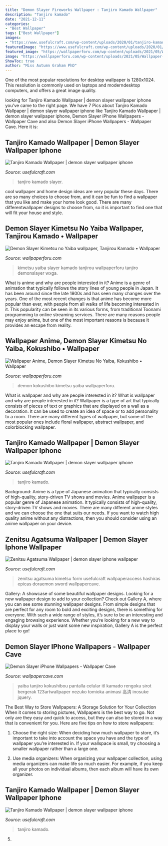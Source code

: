```yaml
---
title: "Demon Slayer Fireworks Wallpaper : Tanjiro Kamado Wallpaper"
description: "Tanjiro kamado"
date: "2021-12-11"
categories:
- "Best Wallpaper"
tags: ["Best Wallpaper"]
images:
- "https://www.usefulcraft.com/wp-content/uploads/2020/01/tanjiro-kamado-wallpaper-77-scaled.jpg"
featuredImage: "https://www.usefulcraft.com/wp-content/uploads/2020/01/zenitsu-agatsuma-wallpaper-10-scaled-728x1536.jpg"
featured_image: "https://wallpaperforu.com/wp-content/uploads/2021/05/Wallpaper-Anime-Demon-Slayer-Kimetsu-No-Yaiba-Kokushibo21800x600.jpg"
image: "https://wallpaperforu.com/wp-content/uploads/2021/05/Wallpaper-Anime-Demon-Slayer-Kimetsu-No-Yaiba-Kokushibo21800x600.jpg"
ShowToc: true
author: "Miss Autumn Graham PhD"
---
```



One of the most popular resolutions for desktop wallpaper is 1280x1024. This resolution is commonly used on laptops and moderndesktop computers, and offers a great image quality.

	

		
looking for Tanjiro Kamado Wallpaper | demon slayer wallpaper iphone you've came to the right page. We have 7 Pics about Tanjiro Kamado Wallpaper | demon slayer wallpaper iphone like Tanjiro Kamado Wallpaper | demon slayer wallpaper iphone, Demon Slayer iPhone Wallpapers - Wallpaper Cave and also Demon Slayer iPhone Wallpapers - Wallpaper Cave. Here it is:
		
    
## Tanjiro Kamado Wallpaper | Demon Slayer Wallpaper Iphone

<img loading=lazy src="https://www.usefulcraft.com/wp-content/uploads/2020/01/tanjiro-kamado-wallpaper-36.jpg" onerror="this.onerror=null;this.src='https://tse3.mm.bing.net/th?id=OIP.P6Z5u7B6KXecowsEk0k-gQHaNK&amp;pid=15.1';" alt="Tanjiro Kamado Wallpaper | demon slayer wallpaper iphone">

_Source: usefulcraft.com_

>tanjiro kamado slayer. 

	

cool wallpaper and home design ideas are very popular these days. There are so many choices to choose from, and it can be fun to find a wallpaper that you like and make your home look good. There are many differentwallpaper designs to choose from, so it is important to find one that will fit your house and style.

    
## Demon Slayer Kimetsu No Yaiba Wallpaper, Tanjirou Kamado • Wallpaper

<img loading=lazy src="https://wallpaperforu.com/wp-content/uploads/2020/08/kimetsu-no-yaiba-wallpaper-200831140347121440x2560.jpg" onerror="this.onerror=null;this.src='https://tse3.mm.bing.net/th?id=OIP.p8xIDY6mCogsv-9SYnm0mgHaNK&amp;pid=15.1';" alt="Demon Slayer Kimetsu no Yaiba wallpaper, Tanjirou Kamado • Wallpaper">

_Source: wallpaperforu.com_

>kimetsu yaiba slayer kamado tanjirou wallpaperforu tanjiro demonslayer wxga. 

	

What is anime and why are people interested in it?
Anime is a genre of animation that typically follows the story lines of young people in Japan. It has been around since the late 1800s and has seen many changes over the years. One of the most recent changes is that anime has become more popular than ever, with people from all walks of life becoming interested in it. This popularity can be seen in its various forms, from traditional Toonami programming to online streaming services. There are many reasons people may enjoy anime, but one of the most important reasons is because it provides an escape from reality.

    
## Wallpaper Anime, Demon Slayer Kimetsu No Yaiba, Kokushibo • Wallpaper

<img loading=lazy src="https://wallpaperforu.com/wp-content/uploads/2021/05/Wallpaper-Anime-Demon-Slayer-Kimetsu-No-Yaiba-Kokushibo21800x600.jpg" onerror="this.onerror=null;this.src='https://tse4.mm.bing.net/th?id=OIP.U5lQ73y3kWg2A6rGekeA_QHaFj&amp;pid=15.1';" alt="Wallpaper Anime, Demon Slayer Kimetsu No Yaiba, Kokushibo • Wallpaper">

_Source: wallpaperforu.com_

>demon kokushibo kimetsu yaiba wallpaperforu. 

	

What is wallpaper and why are people interested in it?
What is wallpaper and why are people interested in it?
Wallpaper is a type of art that typically consists of pieces of text or graphics that are displayed on a wall as a decoration. It can be used to create an idea of space or to add personality to a room. There are many different types of wallpaper, but some of the most popular ones include floral wallpaper, abstract wallpaper, and colorblocking wallpaper.

    
## Tanjiro Kamado Wallpaper | Demon Slayer Wallpaper Iphone

<img loading=lazy src="https://www.usefulcraft.com/wp-content/uploads/2020/01/tanjiro-kamado-wallpaper-77-scaled.jpg" onerror="this.onerror=null;this.src='https://tse1.mm.bing.net/th?id=OIP.iToljJtpm_k2DItilwAgfQHaEK&amp;pid=15.1';" alt="Tanjiro Kamado Wallpaper | demon slayer wallpaper iphone">

_Source: usefulcraft.com_

>tanjiro kamado. 

	

Background: Anime is a type of Japanese animation that typically consists of high-quality, story-driven TV shows and movies.
Anime wallpaper is a popular genre of Japanese animation. It typically consists of high-quality, story-driven TV shows and movies. There are many different anime styles and we can choose the one that suits our needs. If you want to watch high quality anime without any distractions, then you should consider using an anime wallpaper on your device.

    
## Zenitsu Agatsuma Wallpaper | Demon Slayer Iphone Wallpaper

<img loading=lazy src="https://www.usefulcraft.com/wp-content/uploads/2020/01/zenitsu-agatsuma-wallpaper-10-scaled-728x1536.jpg" onerror="this.onerror=null;this.src='https://tse2.mm.bing.net/th?id=OIP.EAQQTMowgvjdcV6Str268wHaPo&amp;pid=15.1';" alt="Zenitsu Agatsuma Wallpaper | demon slayer iphone wallpaper">

_Source: usefulcraft.com_

>zenitsu agatsuma kimetsu form usefulcraft wallpaperaccess hashiras epicas doraemon sword wallpapercave. 

	

Gallery: A showcase of some beautiful wallpaper designs.
Looking for a new wallpaper design to add to your collection? Check out Gallery A, where you can see some stunning wallpaper designs. From simple designs that are perfect for any room to bold and exciting designs, there is something for everyone. With such a wide range of styles, it’s sure to be an interesting and engaging browsing experience. Whether you’re looking for a new way to display your walls or just want some new inspiration, Gallery A is the perfect place to go!





	
	
    
## Demon Slayer IPhone Wallpapers - Wallpaper Cave

<img loading=lazy src="https://wallpapercave.com/wp/wp4741035.jpg" onerror="this.onerror=null;this.src='https://tse3.mm.bing.net/th?id=OIP.JRBSt1ie1BHdmVskTWfMxgHaNK&amp;pid=15.1';" alt="Demon Slayer iPhone Wallpapers - Wallpaper Cave">

_Source: wallpapercave.com_

>yaiba tanjiro kokushibou pantalla celular itl kamado rengoku sirot bergerak 123artwallpaper nezuko tomioka animasi 高清 inosuke jquery. 

	

The Best Way to Store Wallpapers: A Storage Solution for Your Collection
When it comes to storing pictures, Wallpapers is the best way to go. Not only are they easy and quick to access, but they can also be stored in a way that is convenient for you. Here are five tips on how to store wallpapers:
1) Choose the right size: When deciding how much wallpaper to store, it’s important to take into account the space you have and the type of wallpaper you’re interested in. If your wallspace is small, try choosing a smaller wallpaper rather than a large one.

2) Use media organizers: When organizing your wallpaper collection, using media organizers can make life so much easier. For example, if you keep all your photos on individual albums, then each album will have its own organizer.

    
## Tanjiro Kamado Wallpaper | Demon Slayer Wallpaper Iphone

<img loading=lazy src="https://www.usefulcraft.com/wp-content/uploads/2020/01/tanjiro-kamado-wallpaper-88.jpg" onerror="this.onerror=null;this.src='https://tse1.mm.bing.net/th?id=OIP.VfNMPWsdmz44jdE2B9spUQHaD5&amp;pid=15.1';" alt="Tanjiro Kamado Wallpaper | demon slayer wallpaper iphone">

_Source: usefulcraft.com_

>tanjiro kamado. 

	

5.

